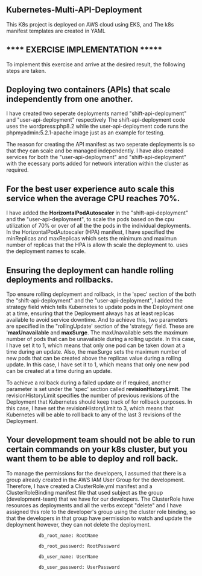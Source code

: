 ## Kubernetes-Multi-API-Deployment
This K8s project is deployed on AWS cloud using EKS, and 
The k8s manifest templates are created in YAML

## **** EXERCISE IMPLEMENTATION *****

To implement this exercise and arrive at the desired result, 
the following steps are taken.

## Deploying two containers (APIs) that scale independently from one another.

I have created two seperate deployments named "shift-api-deployment" and "user-api-deployment" respectively 
The shift-api-deployment code uses the wordpress:php8.2 while the user-api-deployment code runs the phpmyadmin:5.2.1-apache image just as an example for testing. 

The reason for creating the API manifest as two seperate deployments is so that they can scale and be managed independently. I have also created services for both the "user-api-deployment" and "shift-api-deployment" with the ecessary ports added for network interation within the cluster as required.

## For the best user experience auto scale this service when the average CPU reaches 70%.

I have added the **HorizontalPodAutoscaler** in the "shift-api-deployment" and the "user-api-deployment",  to scale the pods based on the cpu utilization of 70% or over of all the the pods in the individual deployments. 
In the HorizontalPodAutoscaler (HPA) manifest, I have specified the minReplicas and maxReplicas which sets the minimum and maximun number of replicas that the HPA is allow th scale the deployment to.  uses the deployment names to scale.

## Ensuring the deployment can handle rolling deployments and rollbacks.

Tpo ensure rolling deployment and rollback, in the 'spec' section of the both the "shift-api-deployment" and the "user-api-deployment", I added the strategy field which tells Kubernetes to update pods in the Deployment one at a time, ensuring that the Deployment always has at least replicas available to avoid service downtime. And to achieve this, two parameters are specified in the "rollingUpdate' section of the 'strategy' field. These are '**maxUnavailable** and **maxSurge**. The maxUnavailable sets the maximum number of pods that can be unavailable during a rolling update. In this case, I have set it to 1, which means that only one pod can be taken down at a time during an update. 
Also, the maxSurge sets the maximum number of new pods that can be created above the replicas value during a rolling update. In this case, I have set it to 1, which means that only one new pod can be created at a time during an update.

To achieve a rollback during a failed update or if required, another parameter is set under the 'spec' section called  **revisionHistoryLimit**. The revisionHistoryLimit specifies the number of previous revisions of the Deployment that Kubernetes should keep track of for rollback purposes. In this case, I have set the revisionHistoryLimit to 3, which means that Kubernetes will be able to roll back to any of the last 3 revisions of the Deployment.

## Your development team should not be able to run certain commands on your k8s cluster, but you want them to be able to deploy and roll back.

To manage the permissions for the developers, I assumed that there is a group already created in the AWS IAM User Group for the development. Therefore, I have created a ClusterRole.yml manifest and a ClusterRoleBinding manifest file that used subject as the group (development-team) that we have for our developers. The ClusterRole have resources as deployments and all the verbs except "delete" and I have assigned this role to the developer's group using the cluster role binding, so that the developers in that group have permission to watch and update the deployment however, they can not delete the deployment.




                db_root_name: RootName

                db_root_password: RootPassword

                db_user_name: UserName
                
                db_user_password: UserPassword
